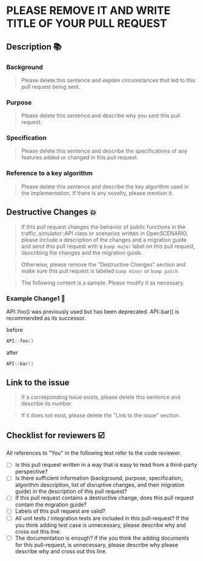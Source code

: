 # PLEASE REMOVE IT AND WRITE TITLE OF YOUR PULL REQUEST

## Description 📚

### Background

> Please delete this sentence and explain circumstances that led to this pull request being sent.

### Purpose

> Please delete this sentence and describe why you sent this pull request.

### Specification

> Please delete this sentence and describe the specifications of any features added or changed in this pull request.

### Reference to a key algorithm

> Please delete this sentence and describe the key algorithm used in the implementation. If there is any novelty, please mention it.

## Destructive Changes 💥

> If this pull request changes the behavior of public functions in the traffic_simulator::API class or scenarios written in OpenSCENARIO, please include a description of the changes and a migration guide and send this pull request with a `bump major` label on this pull request, describing the changes and the migration guide.

> Otherwise, please remove the "Destructive Changes" section and make sure this pull request is labeled `bump minor` or `bump patch`.

> The following content is a sample. Please modify it as necessary.
### Example Change1 🧨

API::foo() was previously used but has been deprecated.
API::bar() is recommended as its successor.

before
```C++
API::foo()
```

after
```C++
API::bar()
```

## Link to the issue

> If a corresponding Issue exists, please delete this sentence and describe its number.

> If it does not exist, please delete the "Link to the issue" section.

## Checklist for reviewers ☑️

All references to "You" in the following text refer to the code reviewer.

- [ ] Is this pull request written in a way that is easy to read from a third-party perspective?
- [ ] Is there sufficient information (background, purpose, specification, algorithm description, list of disruptive changes, and their migration guide) in the description of this pull request?
- [ ] If this pull request contains a destructive change, does this pull request contain the migration guide?
- [ ] Labels of this pull request are valid?
- [ ] All unit tests / integration tests are included in this pull-request? If the you think adding test case is unnecessary, please describe why and cross out this line.
- [ ] The documentation is enough? If the you think the adding documents for this pull-request, is unnecessary, please describe why please describe why and cross out this line.
